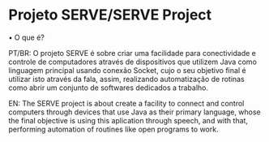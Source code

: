 # Projeto SERVE/SERVE Project

• O que é?

PT/BR:  O projeto SERVE é sobre criar uma facilidade para conectividade e controle de computadores através de dispositivos que utilizem Java como linguagem principal usando conexão Socket, cujo o seu objetivo final é utilizar isto através da fala, assim, realizando automatização de rotinas como abrir um conjunto de softwares dedicados a trabalho.

EN:  The SERVE project is about create a facility to connect and control computers through devices that use Java as their primary language, whose the final objective is using this aplication through speech, and with that, performing  automation of routines like open programs to work.
